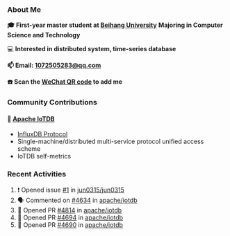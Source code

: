 ### About Me

**🎓 First-year master student at [Beihang University](https://www.buaa.edu.cn/)** **Majoring in Computer Science and Technology**

💻 **Interested in distributed system, time-series database**

**📫 Email: 1072505283@qq.com**

**☎️ Scan the [WeChat QR code](https://github.com/jun0315/jun0315/issues/1) to add me**

### Community Contributions

#### 🚀 [Apache IoTDB](https://github.com/apache/iotdb/pulls?q=+is%3Apr+author%3Ajun0315)

- [InfluxDB Protocol](https://iotdb.apache.org/zh/UserGuide/Master/API/InfluxDB-Protocol.html)
- Single-machine/distributed multi-service protocol unified access scheme
- IoTDB self-metrics

### Recent Activities
<!--START_SECTION:activity-->
1. ❗️ Opened issue [#1](https://github.com/jun0315/jun0315/issues/1) in [jun0315/jun0315](https://github.com/jun0315/jun0315)
2. 🗣 Commented on [#4634](https://github.com/apache/iotdb/issues/4634) in [apache/iotdb](https://github.com/apache/iotdb)
3. 💪 Opened PR [#4814](https://github.com/apache/iotdb/pull/4814) in [apache/iotdb](https://github.com/apache/iotdb)
4. 💪 Opened PR [#4694](https://github.com/apache/iotdb/pull/4694) in [apache/iotdb](https://github.com/apache/iotdb)
5. 💪 Opened PR [#4690](https://github.com/apache/iotdb/pull/4690) in [apache/iotdb](https://github.com/apache/iotdb)
<!--END_SECTION:activity-->



